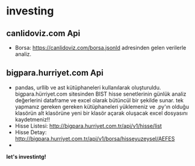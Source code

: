 # investing

## canlidoviz.com Api
- Borsa: https://canlidoviz.com/borsa.jsonld adresinden gelen verilerle analiz.

## bigpara.hurriyet.com Api
- pandas, urllib ve ast kütüphaneleri kullanılarak oluşturuldu. bigpara.hürriyet.com sitesinden BIST hisse senetlerinin günlük analiz değerlerini dataframe ve excel olarak bütüncül bir şekilde sunar. tek yapmanız gereken gereken kütüphaneleri yüklemeniz ve .py'ın olduğu klasörün alt klasörüne yeni bir klasör açarak oluşacak excel dosyasını kaydetmeniz!!
- Hisse Listesi: http://bigpara.hurriyet.com.tr/api/v1/hisse/list
- Hisse Detay: http://bigpara.hurriyet.com.tr/api/v1/borsa/hisseyuzeysel/AEFES
- 
**let's investintg!**
